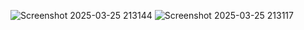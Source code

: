 ![Screenshot 2025-03-25 213144](https://github.com/user-attachments/assets/a719cafe-8250-414c-b2cf-ccf763040c82)
![Screenshot 2025-03-25 213117](https://github.com/user-attachments/assets/2b5c2ef1-6bcd-4e72-9f3c-7edfd4e9bb04)
